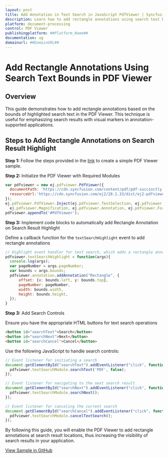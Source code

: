 ```yaml
---
layout: post
title: Add Annotation in Text Search in JavaScript PdfViewer | Syncfusion
description: Learn how to add rectangle annotations using search text bounds in Syncfusion ##Platform_Name## Pdfviewer control of Syncfusion Essential JS 2 and more.
platform: document-processing
control: PDF Viewer
publishingplatform: ##Platform_Name##
documentation: ug
domainurl: ##DomainURL##
---
```


# Add Rectangle Annotations Using Search Text Bounds in PDF Viewer

## Overview

This guide demonstrates how to add rectangle annotations based on the bounds of highlighted search text in the PDF Viewer. This technique is useful for emphasizing search results with visual markers in annotation-supported applications.

## Steps to Add Rectangle Annotations on Search Result Highlight

**Step 1:** Follow the steps provided in the [link](https://help.syncfusion.com/document-processing/pdf/pdf-viewer/javascript-es6/getting-started) to create a simple PDF Viewer sample.

**Step 2:** Initialize the PDF Viewer with Required Modules

```js
var pdfviewer = new ej.pdfviewer.PdfViewer({
  documentPath: 'https://cdn.syncfusion.com/content/pdf/pdf-succinctly.pdf',
  resourceUrl:'https://cdn.syncfusion.com/ej2/28.1.33/dist/ej2-pdfviewer-lib'
});
ej.pdfviewer.PdfViewer.Inject(ej.pdfviewer.TextSelection, ej.pdfviewer.TextSearch, ej.pdfviewer.Print, ej.pdfviewer.Navigation, ej.pdfviewer.Toolbar,
  ej.pdfviewer.Magnification, ej.pdfviewer.Annotation, ej.pdfviewer.FormDesigner, ej.pdfviewer.FormFields, ej.pdfviewer.PageOrganizer);
pdfviewer.appendTo('#PdfViewer');
```

**Step 3:** Implement code blocks to automatically add Rectangle Annotation on Search Result Highlight

Define a callback function for the `textSearchHighlight` event to add rectangle annotations

```js
// Highlight event handler for text search, which adds a rectangle annotation where the text is found
pdfviewer.textSearchHighlight = function(args){
  console.log(args);
  var pageNumber = args.pageNumber;
  var bounds = args.bounds;
  pdfviewer.annotation.addAnnotation("Rectangle", {
      offset: {x: bounds.left, y: bounds.top},
      pageNumber: pageNumber,
      width: bounds.width,
      height: bounds.height,
  });
}
```

**Step 3:** Add Search Controls

Ensure you have the appropriate HTML buttons for text search operations

```html
<button id="searchText">Search</button>
<button id="searchNext">Next</button>
<button id="searchCancel">Cancel</button>
```

Use the following JavaScript to handle search controls:

```js
// Event listener for initiating a search
document.getElementById("searchText").addEventListener("click", function() {
  pdfviewer.textSearchModule.searchText('PDF', false);
});

// Event listener for navigating to the next search result
document.getElementById("searchNext").addEventListener("click", function() {
  pdfviewer.textSearchModule.searchNext();
});

// Event listener for canceling the current search
document.getElementById("searchCancel").addEventListener("click", function() {
  pdfviewer.textSearchModule.cancelTextSearch();
});
```

By following this guide, you will enable the PDF Viewer to add rectangle annotations at search result locations, thus increasing the visibility of search results in your application.

[View Sample in GitHub](https://github.com/SyncfusionExamples/javascript-pdf-viewer-examples/tree/master/How%20to/)
